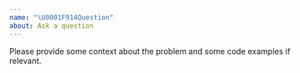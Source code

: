 ```yaml
---
name: "\U0001F914Question"
about: Ask a question
---
```


Please provide some context about the problem and some code examples if relevant.